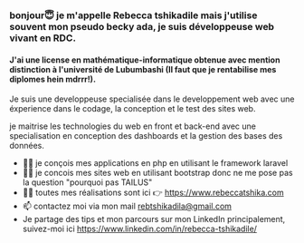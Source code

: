 <h3> bonjour😇 je m'appelle Rebecca tshikadile mais j'utilise souvent mon pseudo becky ada, 
je suis développeuse web vivant en RDC. </h3>

<h4> J'ai une license en mathématique-informatique obtenue avec mention distinction 
à l'université de Lubumbashi (Il faut que je rentabilise mes diplomes hein mdrrr!).</h4>

Je suis une developpeuse specialisée dans le developpement web avec une éxperience dans le codage,
 la conception et le test des sites web.

je maitrise les technologies du web en front et back-end 
avec une specialisation en conception des dashboards et la gestion des bases des données.

- 👩‍💻 je conçois mes applications en php en utilisant le framework laravel 
- 👩‍💻 je concois mes sites web en utilisant bootstrap donc ne me pose pas la question "pourquoi pas TAILUS" 
- 👩‍💻 toutes mes réalisations sont ici 👉 https://www.rebeccatshika.com
- 📫 contactez moi via mon mail rebtshikadila@gmail.com
- Je partage des tips et mon parcours sur mon LinkedIn principalement, suivez-moi ici https://www.linkedin.com/in/rebecca-tshikadile/

